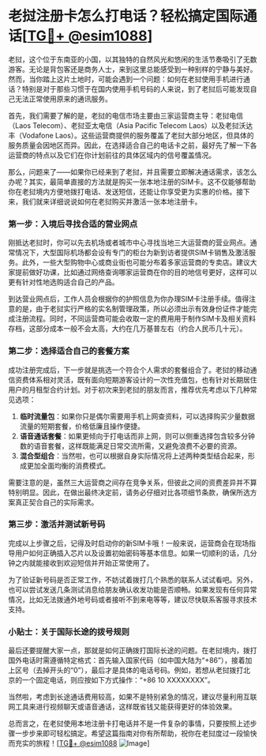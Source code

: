 # 老挝注册卡怎么打电话？轻松搞定国际通话[[TG💪+ @esim1088](https://t.me/s/esim1088)]

老挝，这个位于东南亚的小国，以其独特的自然风光和悠闲的生活节奏吸引了无数游客。无论是背包客还是商务人士，来到这里总能感受到一种别样的宁静与美好。然而，当你踏上这片土地时，可能会遇到一个问题：如何在老挝使用手机进行通话？特别是对于那些习惯于在国内使用手机号码的人来说，到了老挝后可能发现自己无法正常使用原来的通讯服务。

首先，我们需要了解的是，老挝的电信市场主要由三家运营商主导：老挝电信（Laos Telecom）、老挝亚太电信（Asia Pacific Telecom Laos）以及老挝沃达丰（Vodafone Laos）。这些运营商提供的服务覆盖了老挝大部分地区，但具体的服务质量会因地区而异。因此，在选择适合自己的电话卡之前，最好先了解一下各运营商的特点以及它们在你计划前往的具体区域内的信号覆盖情况。

那么，问题来了——如果你已经来到了老挝，并且需要立即解决通话需求，该怎么办呢？其实，最简单直接的方法就是购买一张本地注册的SIM卡。这不仅能够帮助你在老挝境内方便地拨打电话、发送短信，还能让你享受更为实惠的价格。接下来，我们就来详细说说如何在老挝购买并激活一张本地注册卡。

### 第一步：入境后寻找合适的营业网点

刚抵达老挝时，你可以先去机场或者城市中心寻找当地三大运营商的营业网点。通常情况下，大型国际机场都会设有专门的柜台为新到访者提供SIM卡销售及激活服务。此外，一些大型购物中心或商业街也可能分布着多家运营商的专卖店。建议大家提前做好功课，比如通过网络查询哪家运营商在你的目的地信号更好，这样可以更有针对性地选购适合自己的产品。

到达营业网点后，工作人员会根据你的护照信息为你办理SIM卡注册手续。值得注意的是，由于老挝实行严格的实名制管理政策，所以必须出示有效身份证件才能完成注册流程。同时，不同运营商可能会收取一定的费用用于制作SIM卡及相关资料存档，这部分成本一般不会太高，大约在几万基普左右（约合人民币几十元）。

### 第二步：选择适合自己的套餐方案

成功注册完成后，下一步就是挑选一个符合个人需求的套餐组合了。老挝的移动通信资费体系相对灵活，既有面向短期游客设计的一次性充值包，也有针对长期居住用户的月租型合约计划。对于初次来到老挝的朋友而言，推荐优先考虑以下几种常见选项：

1. **临时流量包**：如果你只是偶尔需要用手机上网查资料，可以选择购买少量数据流量的短期套餐，价格低廉且操作便捷。
2. **语音通话套餐**：如果更倾向于打电话而非上网，则可以侧重选择包含较多分钟数的语音套餐，这样既能满足日常交流所需，又避免浪费不必要的资源。
3. **混合型组合**：当然啦，也可以根据自身实际情况将上述两种类型结合起来，形成更加全面均衡的消费模式。

需要注意的是，虽然三大运营商之间存在竞争关系，但彼此之间的资费差异并不算特别明显。因此，在做出最终决定前，请务必仔细对比各项细节条款，确保所选方案真正契合自己的实际需求。

### 第三步：激活并测试新号码

完成以上步骤之后，记得及时启动你的新SIM卡哦！一般来说，运营商会在现场指导用户如何正确插入芯片以及设置初始密码等基本信息。如果一切顺利的话，几分钟之内就能接收到欢迎短信并开始正常使用了。

为了验证新号码是否正常工作，不妨试着拨打几个熟悉的联系人试试看吧。另外，也可以尝试发送几条测试消息给朋友确认收发功能是否顺畅。如果发现有任何异常情况，比如无法拨通外地号码或者接听不到来电等等，建议尽快联系客服寻求技术支持。

### 小贴士：关于国际长途的拨号规则

最后还要提醒大家一点，那就是如何正确拨打国际长途的问题。在老挝境内，拨打国外电话时需遵循特定格式：首先输入国家代码（如中国大陆为“+86”），接着加上区号（去掉开头的“0”），最后才是具体的电话号码。例如，若想从老挝拨打北京的一个固定电话，则应按如下方式操作：“+86 10 XXXXXXXX”。

当然啦，考虑到长途通话费用较高，如果不是特别紧急的情况，建议尽量利用互联网工具来进行视频聊天或语音通话，这样既省钱又能获得更好的体验效果。

总而言之，在老挝使用本地注册卡打电话并不是一件复杂的事情，只要按照上述步骤一步步来即可轻松搞定。希望这篇指南对你有所帮助，祝你在老挝度过一段愉快而充实的旅程！[[TG💪+ @esim1088](https://t.me/s/esim1088) ![Image](https://i.postimg.cc/4NQfJmqS/Snipaste-2025-05-13-00-14-12.png)]